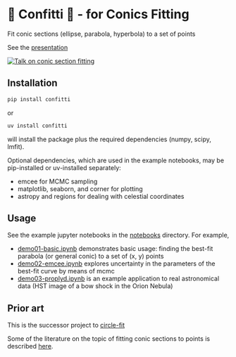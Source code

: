 # 🎊 Confitti 🎊 - for Conics Fitting
Fit conic sections (ellipse, parabola, hyperbola) to a set of points

See the [presentation](https://github.com/dawg-at-irya/conics-talk)

[![Talk on conic section fitting](https://github.com/dawg-at-irya/conics-talk/slides/001.jpeg)](https://github.com/dawg-at-irya/conics-talk)

## Installation
```bash
pip install confitti
```
or
```bash
uv install confitti
```
will install the package plus the required dependencies (numpy, scipy, lmfit). 

Optional dependencies, which are used in the example notebooks, 
may be pip-installed or uv-installed separately: 
  * emcee for MCMC sampling
  * matplotlib, seaborn, and corner for plotting
  * astropy and regions for dealing with celestial coordinates
  
## Usage
See the example jupyter notebooks in the [notebooks](./notebooks) directory. For example, 
  * [demo01-basic.ipynb](./notebooks/demo01-basic.ipynb) demonstrates basic usage: finding the best-fit parabola (or general conic) to a set of (x, y) points
  * [demo02-emcee.ipynb](./notebooks/demo02-emcee.ipynb) explores uncertainty in the parameters of the best-fit curve by means of mcmc
  * [demo03-proplyd.ipynb](./notebooks/demo03-proplyd.ipynb) is an example application to real astronomical data (HST image of a bow shock in the Orion Nebula)
  
## Prior art
This is the successor project to [circle-fit](https://github.com/div-B-equals-0/circle-fit)

Some of the literature on the topic of fitting conic sections to points is described [here](./docs/prior-art.org). 
